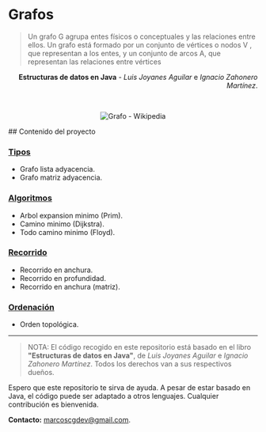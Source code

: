 # Grafos

>Un grafo G agrupa entes físicos o conceptuales y las relaciones entre ellos. Un grafo está formado por un conjunto de vértices o nodos V , que representan a los entes, y un conjunto de arcos A, que representan las relaciones entre vértices

<p align="right"><b>Estructuras de datos en Java</b> - <i>Luis Joyanes Aguilar</i> e <i>Ignacio Zahonero Martínez</i>.</p>
<br/>

<p align="center"><img src="https://upload.wikimedia.org/wikipedia/commons/thumb/5/5b/6n-graf.svg/200px-6n-graf.svg.png" alt="Grafo - Wikipedia"/></p>
## Contenido del proyecto

### [Tipos](https://github.com/mcalvog/estructuras-datos/tree/master/Grafos/src/grafos/tipos)

 - Grafo lista adyacencia.
 - Grafo matriz adyacencia.

### [Algoritmos](https://github.com/mcalvog/estructuras-datos/tree/master/Grafos/src/grafos/algoritmos)

 - Arbol expansion minimo (Prim).
 - Camino minimo (Dijkstra).
 - Todo camino minimo (Floyd).

### [Recorrido](https://github.com/mcalvog/estructuras-datos/tree/master/Grafos/src/grafos/recorrido)

 - Recorrido en anchura.
 - Recorrido en profundidad.
 - Recorrido en anchura (matriz).

### [Ordenación](https://github.com/mcalvog/estructuras-datos/tree/master/Grafos/src/grafos/orden)

 - Orden topológica.

---

> NOTA: El código recogido en este repositorio está basado en el libro **"Estructuras de datos en Java"**, de _Luis Joyanes Aguilar_ e _Ignacio Zahonero Martínez_. Todos los derechos van a sus respectivos dueños.

Espero que este repositorio te sirva de ayuda. A pesar de estar basado en Java, el código puede ser adaptado a otros lenguajes. Cualquier contribución es bienvenida.

**Contacto:** [marcoscgdev@gmail.com](mailto:marcoscgdev@gmail.com).